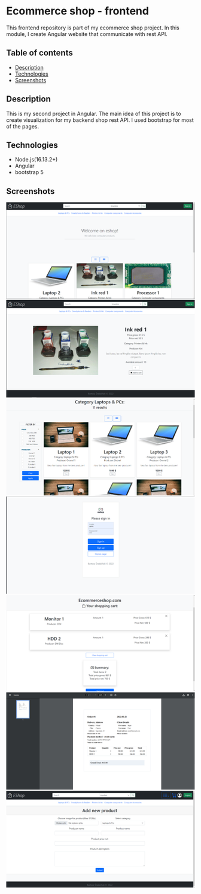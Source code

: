 # Ecommerce shop - frontend
This frontend repository is part of my ecommerce shop project. In this module, I create Angular website 
that communicate with rest API.

## Table of contents
* [Description](#description)
* [Technologies](#technologies)
* [Screenshots](#screenshots)

## Description
This is my second project in Angular. The main idea of this project is to create visualization for my 
backend shop rest API. I used bootstrap for most of the pages.

## Technologies
* Node.js(16.13.2+)
* Angular
* bootstrap 5

## Screenshots
![page](/screenshots/front_1.png?raw=true)\
![page](/screenshots/front_2.png?raw=true)\
![page](/screenshots/front_3.png?raw=true)\
![page](/screenshots/front_4.png?raw=true)\
![page](/screenshots/front_5.png?raw=true)\
![page](/screenshots/front_6.png?raw=true)\
![page](/screenshots/front_7.png?raw=true)

